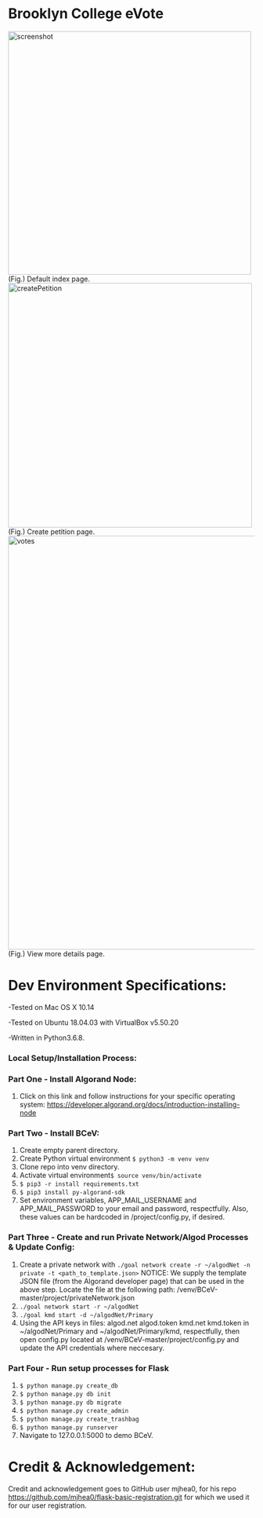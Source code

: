 # Brooklyn College eVote
<img width="496" alt="screenshot" src="https://user-images.githubusercontent.com/10848641/65827844-8a82a180-e262-11e9-9bcc-98cd4eafcf1c.png">
(Fig.) Default index page.

<img width="498" alt="createPetition" src="https://user-images.githubusercontent.com/10848641/65838085-4a0c3d80-e2cd-11e9-99a1-af29eab94e2f.png">
(Fig.) Create petition page.

<img width="843" alt="votes" src="https://user-images.githubusercontent.com/10848641/65838013-44622800-e2cc-11e9-8bf1-8672a7e5aa41.png">
(Fig.) View more details page.

# Dev Environment Specifications:
-Tested on Mac OS X 10.14

-Tested on Ubuntu 18.04.03 with VirtualBox v5.50.20

-Written in Python3.6.8.

### Local Setup/Installation Process:
### Part One - Install Algorand Node:
1. Click on this link and follow instructions for your specific operating system: https://developer.algorand.org/docs/introduction-installing-node

### Part Two - Install BCeV:
1. Create empty parent directory.
2. Create Python virtual environment `$ python3 -m venv venv`
3. Clone repo into venv directory.
4. Activate virtual environment`$ source venv/bin/activate`
5. `$ pip3 -r install requirements.txt`
6. `$ pip3 install py-algorand-sdk`
7. Set environment variables, APP_MAIL_USERNAME and APP_MAIL_PASSWORD to your email and password, respectfully. Also, these values can be hardcoded in /project/config.py, if desired.

### Part Three - Create and run Private Network/Algod Processes & Update Config:
1. Create a private network with `./goal network create -r ~/algodNet -n private -t <path_to_template.json>`
NOTICE: We supply the template JSON file (from the Algorand developer page) that can be used in the above step. Locate the file at the following path: <YourParentDirectory>/venv/BCeV-master/project/privateNetwork.json
2. `./goal network start -r ~/algodNet`
3. `./goal kmd start -d ~/algodNet/Primary`
4. Using the API keys in files: algod.net algod.token kmd.net kmd.token in ~/algodNet/Primary and ~/algodNet/Primary/kmd, respectfully, then open config.py located at <YourParentDirectory>/venv/BCeV-master/project/config.py and update the API credentials where neccesary. 

### Part Four - Run setup processes for Flask
1. `$ python manage.py create_db`
2. `$ python manage.py db init`
3. `$ python manage.py db migrate`
4. `$ python manage.py create_admin`
5. `$ python manage.py create_trashbag`
6. `$ python manage.py runserver`
7. Navigate to 127.0.0.1:5000 to demo BCeV.

# Credit & Acknowledgement:
Credit and acknowledgement goes to GitHub user mjhea0, for his repo https://github.com/mjhea0/flask-basic-registration.git for which we used it for our user registration. 
